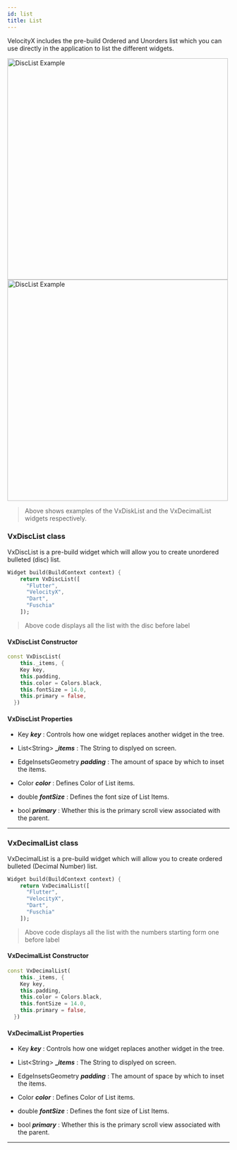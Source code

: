 ```yaml
---
id: list
title: List
---
```


VelocityX includes the pre-build Ordered and Unorders list which you can use directly in the application to list the different widgets.

<Img src="https://lh3.googleusercontent.com/y2R6y7JyqGNYj6ce71C-p6PkTGbfcL-ldrRUXYxY14x0EF2w_bTI_gMjkUvaL48CWoEQbjaUTBQgszEJ1cLhzRBErOTQetvvugm8EvLC2kCJtQgevF_QgE0XbwibvBPs3GDYQdkut7J6M-VTI9s8demBRDhEs0II-nIjieFuHZlT7syE4Y700JkwBXtaZamFmyavgUoy0c3R7yS6jlMLR-yzEXrsTXDgw7wYVd7nyHMZYidJ0T2blDyIHL1GmI7PfT6qPgpMBcWop9W8e1imfqOYnZxVlaLI9_1iZy_MGZL-70PBzT2YkuokP_DuTrO5PDJHUt4nifR7DjE9RhQXkmVM35pXHLI8stmkuPb4d4u__1lx-W-2Chn2mg-slUvw_BT6azmNWxKFLbIxWMsXlB3DGJXJlkSUVW7rhZKOf0bdTtF_KYFIJnysZm_TP8gnHgBVDEsA1DgmjoPds91RJYGGZbzT3HJy6daZEO-yVREkZk-EmUXHgEQzl9IB7RmTwswhxqu3VYcvgHfX72yDnKiIfiI8P98kCS4Z8b-k9f_QzNqaYYjyyHFsIYoCr3A9Cl0wgTgLgNG-_p3hZHQiILEWWk2IGi4tlRT7_J9EyQSYzf7pRgks11R3kTU038o1hMC6UW7-RW-SKd3ovY3IfzKQISs-segHyBi4LzVU64-OEPKpvAQ1zTydo7V16tyMyeCe53m03s5iRxZSJZJnJmj_=w429-h952-no?authuser=0" alt="DiscList Example" height="500"/>                     <Img src="https://lh3.googleusercontent.com/EIGcWiayDVAw7L6bxuzHzSegcAzXJUk57JEqyHmcD92c4G7iI--h7x9zwVrI6gQJS08uxLdIDr3aQUYuj9g-Pa4K54oOiFKc22PgwE3bvb7gxK-ycReCdZ714cW4ktEwLyDepiUBxZIei2-jud5tL6VRy6M5xqVZucd2CfnW7WmOY_yLKR0tmhNK71NP2xBf3-pEjbiyYTJROi7JC-rzQU74bLEmg80SGLSWXHNNIKPlLLFSyEZlRqvAZ2qSDu9fmU-ny_92-2FJcg5Mbo2w7VSMh7u47tvuW3WxKujH-F7489eyKBv3NL5ndcgUgqEe_QCkT6iQzTK-DqqYu5s44fSiikYu0nkfghnE6-bE3wu53z_cxpcyQ73mUDPVWpLSuJVvjAa2dPFUoyZXwRm-39UCcWf_h7AuvIv7CQXO2GGWoPZZ_ll-i3r-TTxyzci_L5kPurOOQyKuJB4NgPFnot19RIRlqMiVudc9wK3hem8D1z47axCAF7y5jeOtT028V0O9RgoeoP2_K6ewB0xPd6wP-7R3_l5-KiGiu07_q1mvrRi7zh3t8nZtorUa15l8Q6KlfI5BvVeTxxEcMV-T4aub9c1riKXH5QbYvGFzbBCGyncgAUx2pMTUpB3r5PbiqZLUtlAG00EliZuvfmUhN2_5m50kVy6XbdCCqoDA5Nfot6rUleoC4aJRLCFDAeKlXZjRUwGybfhtkcNqqlwUSfrK=w429-h952-no?authuser=0" alt="DiscList Example" height="500"/>

>Above shows examples of the VxDiskList and the VxDecimalList widgets respectively. 

### VxDiscList class

VxDiscList is a pre-build widget which will allow you to create unordered bulleted (disc) list.

```dart
Widget build(BuildContext context) {
    return VxDiscList([
      "Flutter",
      "VelocityX",
      "Dart",
      "Fuschia"
    ]);
```

> Above code displays all the list with the disc before label

#### VxDiscList Constructor

```dart
const VxDiscList(
    this._items, {
    Key key,
    this.padding,
    this.color = Colors.black,
    this.fontSize = 14.0,
    this.primary = false,
  })
```

#### VxDiscList Properties

- Key **_key_** : Controls how one widget replaces another widget in the tree.

- List<String\> **__items_** : The String to displyed on screen.

- EdgeInsetsGeometry **_padding_** : The amount of space by which to inset the items.

- Color **_color_** : Defines Color of List items.

- double **_fontSize_** : Defines the font size of List Items.

- bool **_primary_** : Whether this is the primary scroll view associated with the parent.

---

### VxDecimalList class

VxDecimalList is a pre-build widget which will allow you to create ordered bulleted (Decimal Number) list.

```dart
Widget build(BuildContext context) {
    return VxDecimalList([
      "Flutter",
      "VelocityX",
      "Dart",
      "Fuschia"
    ]);
```

> Above code displays all the list with the numbers starting form one before label

#### VxDecimalList Constructor

```dart
const VxDecimalList(
    this._items, {
    Key key,
    this.padding,
    this.color = Colors.black,
    this.fontSize = 14.0,
    this.primary = false,
  })
```

#### VxDecimalList Properties

- Key **_key_** : Controls how one widget replaces another widget in the tree.

- List<String\> **__items_** : The String to displyed on screen.

- EdgeInsetsGeometry **_padding_** : The amount of space by which to inset the items.

- Color **_color_** : Defines Color of List items.

- double **_fontSize_** : Defines the font size of List Items.

- bool **_primary_** : Whether this is the primary scroll view associated with the parent.

---
